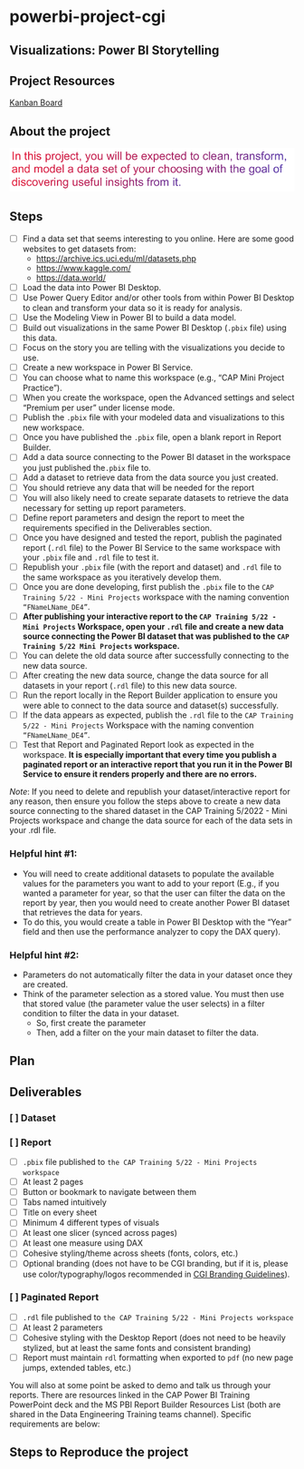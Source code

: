 # powerbi-project-cgi

## Visualizations: Power BI Storytelling 

## Project Resources

[Kanban Board](https://trello.com/b/adgvaQzY/powebi-project)

## About the project

![about](about.png)

## Steps

- [ ] Find a data set that seems interesting to you online. Here are some good websites to get datasets from:
  - https://archive.ics.uci.edu/ml/datasets.php
  - https://www.kaggle.com/
  - https://data.world/
- [ ] Load the data into Power BI Desktop.
- [ ] Use Power Query Editor and/or other tools from within Power BI Desktop to clean and transform your data so it is ready for analysis.
- [ ] Use the Modeling View in Power BI to build a data model.
- [ ] Build out visualizations in the same Power BI Desktop (`.pbix` file) using this data.
- [ ] Focus on the story you are telling with the visualizations you decide to use.
- [ ] Create a new workspace in Power BI Service. 
- [ ] You can choose what to name this workspace (e.g., “CAP Mini Project Practice”).
- [ ] When you create the workspace, open the Advanced settings and select “Premium per user” under license mode.
- [ ] Publish the `.pbix` file with your modeled data and visualizations to this new workspace.
- [ ] Once you have published the `.pbix` file, open a blank report in Report Builder. 
- [ ] Add a data source connecting to the Power BI dataset in the workspace you just published the`.pbix` file to.
- [ ] Add a dataset to retrieve data from the data source you just created.
- [ ] You should retrieve any data that will be needed for the report
- [ ]  You will also likely need to create separate datasets to retrieve the data necessary for setting up report parameters.
- [ ]  Define report parameters and design the report to meet the requirements specified in the Deliverables section.
- [ ]  Once you have designed and tested the report, publish the paginated report (`.rdl` file) to the Power BI Service to the same workspace with your `.pbix` file and `.rdl` file to test it.
- [ ]  Republish your `.pbix` file (with the report and dataset) and `.rdl` file to the same workspace as you iteratively develop them.
- [ ]  Once you are done developing, first publish the `.pbix` file to the `CAP Training 5/22 - Mini Projects` workspace with the naming convention `“FNameLName_DE4”`.
- [ ]  **After publishing your interactive report to the `CAP Training 5/22 - Mini Projects` Workspace, open your `.rdl` file and create a new data source connecting the Power BI dataset that was published to the `CAP Training 5/22 Mini Projects` workspace.**
- [ ]  You can delete the old data source after successfully connecting to the new data source.
- [ ]  After creating the new data source, change the data source for all datasets in your report (`.rdl` file) to this new data source.
- [ ]  Run the report locally in the Report Builder application to ensure you were able to connect to the data source and dataset(s) successfully.
- [ ]  If the data appears as expected, publish the `.rdl` file to the `CAP Training 5/22 - Mini Projects` Workspace with the naming convention `“FNameLName_DE4”`.
- [ ]  Test that Report and Paginated Report look as expected in the workspace. **It is especially important that every time you publish a paginated report or an interactive report that you run it in the Power BI Service to ensure it renders properly and there are no errors.**

*Note*: If you need to delete and republish your dataset/interactive report for any reason, then ensure you follow the steps above to create a new data source connecting to the shared dataset in the CAP Training 5/2022 - Mini Projects workspace and change the data source for each of the data sets in your .rdl file.


### Helpful hint #1:

- You will need to create additional datasets to populate the available values for the parameters you want to add to your report (E.g., if you wanted a parameter for year, so that the user can filter the data on the report by year, then you would need to create another Power BI dataset that retrieves the data for years.
- To do this, you would create a table in Power BI Desktop with the “Year” field and then use the performance analyzer to copy the DAX query).

### Helpful hint #2: 

- Parameters do not automatically filter the data in your dataset once they are created.
- Think of the parameter selection as a stored value. You must then use that stored value (the parameter value the user selects) in a filter condition to filter the data in your dataset. 
  - So, first create the parameter
  -  Then, add a filter on the your main dataset to filter the data.


## Plan

## Deliverables

### [ ] Dataset

### [ ] Report

- [ ] `.pbix` file published to `the CAP Training 5/22 - Mini Projects workspace`
- [ ]  At least 2 pages
- [ ]  Button or bookmark to navigate between them
- [ ]  Tabs named intuitively
- [ ]  Title on every sheet
- [ ]  Minimum 4 different types of visuals
- [ ]  At least one slicer (synced across pages)
- [ ]  At least one measure using DAX
- [ ]  Cohesive styling/theme across sheets (fonts, colors, etc.)
- [ ]  Optional branding (does not have to be CGI branding, but if it is, please use color/typography/logos recommended in [CGI Branding Guidelines](https://brand.cgi.com/site/login)).

### [ ] Paginated Report

- [ ] `.rdl` file published to `the CAP Training 5/22 - Mini Projects workspace`
- [ ] At least 2 parameters
- [ ] Cohesive styling with the Desktop Report (does not need to be heavily stylized, but at least the same fonts and consistent branding)
- [ ] Report must maintain `rdl` formatting when exported to `pdf` (no new page jumps, extended tables, etc.)
  
You will also at some point be asked to demo and talk us through your reports. There are resources linked in the CAP Power BI Training PowerPoint deck and the MS PBI Report Builder Resources List (both are shared in the Data Engineering Training teams channel). Specific requirements are below:

## Steps to Reproduce the project
